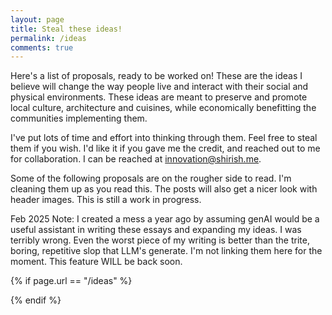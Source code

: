 ```yaml
---
layout: page
title: Steal these ideas!
permalink: /ideas
comments: true
---
```


<div class="row justify-content-between">
<div class="col-md-8 pr-5">

<p>
Here's a list of proposals, ready to be worked on! These are the ideas I believe will change the way people live and interact with their social and physical environments. These ideas are meant to preserve and promote local culture, architecture and cuisines, while economically benefitting the communities implementing them.
</p>
<p>
I've put lots of time and effort into thinking through them. Feel free to steal them if you wish. I'd like it if you gave me the credit, and reached out to me for collaboration. I can be reached at <a href="mailto:innovation@shirish.me">innovation@shirish.me</a>.
</p>
<p>
Some of the following proposals are on the rougher side to read. I'm cleaning them up as you read this. The posts will also get a nicer look with header images. This is still a work in progress.
</p>
<p>
Feb 2025 Note: I created a mess a year ago by assuming genAI would be a useful assistant in writing these essays and expanding my ideas. I was terribly wrong. Even the worst piece of my writing is better than the trite, boring, repetitive slop that LLM's generate. I'm not linking them here for the moment. This feature WILL be back soon.
</p>


{% if page.url == "/ideas" %}

</div>
</div>
<section class="recent-posts">
<!--div class="row listrecent">
    {% for post in site.ideas %}
            {% include postbox.html %}
    {% endfor %}
</div-->
</section>

{% endif %}
